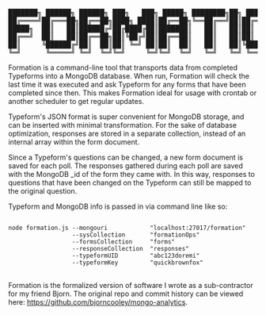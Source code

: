 <pre>
███████╗ ██████╗ ██████╗ ███╗   ███╗ █████╗ ████████╗██╗ ██████╗ ███╗   ██╗
██╔════╝██╔═══██╗██╔══██╗████╗ ████║██╔══██╗╚══██╔══╝██║██╔═══██╗████╗  ██║
█████╗  ██║   ██║██████╔╝██╔████╔██║███████║   ██║   ██║██║   ██║██╔██╗ ██║
██╔══╝  ██║   ██║██╔══██╗██║╚██╔╝██║██╔══██║   ██║   ██║██║   ██║██║╚██╗██║
██║     ╚██████╔╝██║  ██║██║ ╚═╝ ██║██║  ██║   ██║   ██║╚██████╔╝██║ ╚████║
╚═╝      ╚═════╝ ╚═╝  ╚═╝╚═╝     ╚═╝╚═╝  ╚═╝   ╚═╝   ╚═╝ ╚═════╝ ╚═╝  ╚═══╝
</pre>

Formation is a command-line tool that transports data from completed Typeforms
into a MongoDB database. When run, Formation will check the last time it was
executed and ask Typeform for any forms that have been completed since then.
This makes Formation ideal for usage with crontab or another scheduler to get
regular updates.

Typeform's JSON format is super convenient for MongoDB storage, and can be
inserted with minimal transformation. For the sake of database optimization,
responses are stored in a separate collection, instead of an internal array
within the form document. 

Since a Typeform's questions can be changed, a new form document is saved 
for each poll. The responses gathered during each poll are saved with the
MongoDB _id of the form they came with. In this way, responses to questions
that have been changed on the Typeform can still be mapped to the original
question.

Typeform and MongoDB info is passed in via command line like so:

<pre>
<code>
node formation.js --mongouri            "localhost:27017/formation"
                  --sysCollection       "formationOps"
                  --formsCollection     "forms"
                  --responseCollection  "responses"
                  --typeformUID         "abc123doremi"
                  --typeformKey         "quickbrownfox"
</code>
</pre>


Formation is the formalized version of software I wrote as a sub-contractor for my friend Bjorn. The original repo and commit history can be viewed here: https://github.com/bjorncooley/mongo-analytics.


